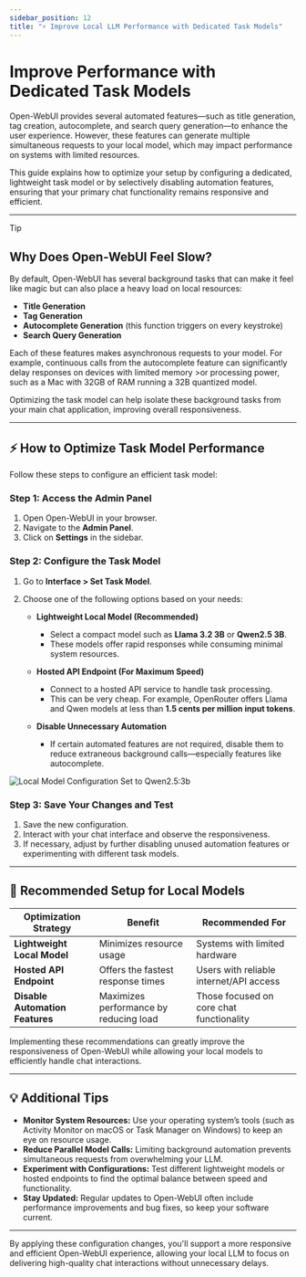 ```yaml
---
sidebar_position: 12
title: "⚡ Improve Local LLM Performance with Dedicated Task Models"
---
```


# Improve Performance with Dedicated Task Models

Open-WebUI provides several automated features—such as title generation, tag creation, autocomplete, and search query generation—to enhance the user experience. However, these features can generate multiple simultaneous requests to your local model, which may impact performance on systems with limited resources.

This guide explains how to optimize your setup by configuring a dedicated, lightweight task model or by selectively disabling automation features, ensuring that your primary chat functionality remains responsive and efficient.

---

> [!TIP]
>
>## Why Does Open-WebUI Feel Slow?
>
>By default, Open-WebUI has several background tasks that can make it feel like magic but can also place a heavy load on local resources:
>
>- **Title Generation**
>- **Tag Generation**
>- **Autocomplete Generation** (this function triggers on every keystroke)
>- **Search Query Generation**
>
>Each of these features makes asynchronous requests to your model. For example, continuous calls from the autocomplete feature can significantly delay responses on devices with limited memory >or processing power, such as a Mac with 32GB of RAM running a 32B quantized model.
>
>Optimizing the task model can help isolate these background tasks from your main chat application, improving overall responsiveness.
>
---

## ⚡ How to Optimize Task Model Performance

Follow these steps to configure an efficient task model:

### Step 1: Access the Admin Panel

1. Open Open-WebUI in your browser.
2. Navigate to the **Admin Panel**.
3. Click on **Settings** in the sidebar.

### Step 2: Configure the Task Model

1. Go to **Interface > Set Task Model**.
2. Choose one of the following options based on your needs:

   - **Lightweight Local Model (Recommended)**
     - Select a compact model such as **Llama 3.2 3B** or **Qwen2.5 3B**.
     - These models offer rapid responses while consuming minimal system resources.

   - **Hosted API Endpoint (For Maximum Speed)**
     - Connect to a hosted API service to handle task processing.
     - This can be very cheap. For example, OpenRouter offers Llama and Qwen models at less than **1.5 cents per million input tokens**.

   - **Disable Unnecessary Automation**
     - If certain automated features are not required, disable them to reduce extraneous background calls—especially features like autocomplete.

![Local Model Configuration Set to Qwen2.5:3b](/images/tutorials/tips/set-task-model.png)

### Step 3: Save Your Changes and Test

1. Save the new configuration.
2. Interact with your chat interface and observe the responsiveness.
3. If necessary, adjust by further disabling unused automation features or experimenting with different task models.

---

## 🚀 Recommended Setup for Local Models

| Optimization Strategy           | Benefit                                  | Recommended For                        |
|---------------------------------|------------------------------------------|----------------------------------------|
| **Lightweight Local Model**     | Minimizes resource usage                 | Systems with limited hardware          |
| **Hosted API Endpoint**         | Offers the fastest response times        | Users with reliable internet/API access|
| **Disable Automation Features** | Maximizes performance by reducing load   | Those focused on core chat functionality|

Implementing these recommendations can greatly improve the responsiveness of Open-WebUI while allowing your local models to efficiently handle chat interactions.

---

## 💡 Additional Tips

- **Monitor System Resources:** Use your operating system’s tools (such as Activity Monitor on macOS or Task Manager on Windows) to keep an eye on resource usage.
- **Reduce Parallel Model Calls:** Limiting background automation prevents simultaneous requests from overwhelming your LLM.
- **Experiment with Configurations:** Test different lightweight models or hosted endpoints to find the optimal balance between speed and functionality.
- **Stay Updated:** Regular updates to Open-WebUI often include performance improvements and bug fixes, so keep your software current.

---

By applying these configuration changes, you'll support a more responsive and efficient Open-WebUI experience, allowing your local LLM to focus on delivering high-quality chat interactions without unnecessary delays.
